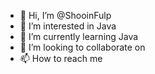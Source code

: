 - 👋 Hi, I’m @ShooinFulp
- 👀 I’m interested in Java
- 🌱 I’m currently learning Java
- 💞️ I’m looking to collaborate on 
- 📫 How to reach me 

<!---
ShooinFulp/ShooinFulp is a ✨ special ✨ repository because its `README.md` (this file) appears on your GitHub profile.
You can click the Preview link to take a look at your changes.
--->
